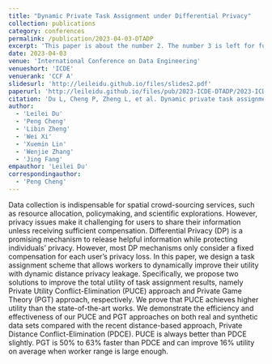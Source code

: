 ```yaml
---
title: "Dynamic Private Task Assignment under Differential Privacy"
collection: publications
category: conferences
permalink: /publication/2023-04-03-DTADP
excerpt: 'This paper is about the number 2. The number 3 is left for future work.'
date: 2023-04-03
venue: 'International Conference on Data Engineering'
venueshort: 'ICDE'
venuerank: 'CCF A'
slidesurl: 'http://leileidu.github.io/files/slides2.pdf'
paperurl: 'http://leileidu.github.io/files/pub/2023-ICDE-DTADP/2023-ICDE-DTADP.pdf'
citation: 'Du L, Cheng P, Zheng L, et al. Dynamic private task assignment under differential privacy[C]//2023 IEEE 39th International Conference on Data Engineering (ICDE). IEEE, 2023: 2740-2752.'
author: 
  - 'Leilei Du'
  - 'Peng Cheng'
  - 'Libin Zheng'
  - 'Wei Xi'
  - 'Xuemin Lin'
  - 'Wenjie Zhang'
  - 'Jing Fang'
empauthor: 'Leilei Du'
correspondingauthor: 
  - 'Peng Cheng'
---
```


Data collection is indispensable for spatial crowd-sourcing services, such as resource allocation, policymaking, and scientific explorations. However, privacy issues make it challenging for users to share their information unless receiving sufficient compensation. Differential Privacy (DP) is a promising mechanism to release helpful information while protecting individuals’ privacy. However, most DP mechanisms only consider a fixed compensation for each user’s privacy loss. In this paper, we design a task assignment scheme that allows workers to dynamically improve their utility with dynamic distance privacy leakage. Specifically, we propose two solutions to improve the total utility of task assignment results, namely Private Utility Conflict-Elimination (PUCE) approach and Private Game Theory (PGT) approach, respectively. We prove that PUCE achieves higher utility than the state-of-the-art works. We demonstrate the efficiency and effectiveness of our PUCE and PGT approaches on both real and synthetic data sets compared with the recent distance-based approach, Private Distance Conflict-Elimination (PDCE). PUCE is always better than PDCE slightly. PGT is 50% to 63% faster than PDCE and can improve 16% utility on average when worker range is large enough.
